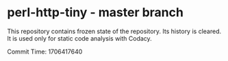 # perl-http-tiny - master branch

This repository contains frozen state of the repository.
Its history is cleared. It is used only for static code
analysis with Codacy.

Commit Time: 1706417640